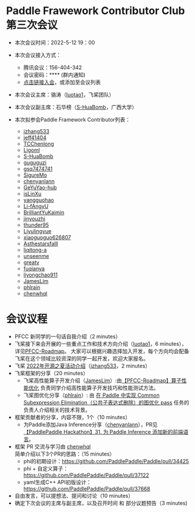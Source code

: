 # Paddle Frawework Contributor Club 第三次会议

- 本次会议时间：2022-5-12 19：00
- 本次会议接入方式： 
  - 腾讯会议：156-404-342
  - 会议密码：**** (群内通知)
  - [点击链接入会](https://meeting.tencent.com/dm/HO3hhiOEHOba)，或添加至会议列表
- 本次会议主席：骆涛（[luotao1](https://github.com/luotao1)，飞桨团队）
- 本次会议副主席：石华榜（[S-HuaBomb](https://github.com/S-HuaBomb)，广西大学）

- 本次拟参会Paddle Framework Contributor列表：
    - [jzhang533](https://github.com/jzhang533)
    - [jeff41404](https://github.com/jeff41404)
    - [TCChenlong](https://github.com/TCChenlong)
    - [Ligoml](https://github.com/Ligoml)
    - [S-HuaBomb](https://github.com/S-HuaBomb)
    - [guguguzi](https://github.com/guguguzi)
    - [gsq7474741](https://github.com/gsq7474741)
    - [SigureMo](https://github.com/SigureMo)
    - [chenyanlann](https://github.com/chenyanlann)
    - [GeYuYao-hub](https://github.com/GeYuYao-hub)
    - [isLinXu](https://github.com/isLinXu)
    - [yangguohao](https://github.com/yangguohao)
    - [Li-fAngyU](https://github.com/Li-fAngyU)
    - [BrilliantYuKaimin](https://github.com/BrilliantYuKaimin)
    - [jinyouzhi](https://github.com/jinyouzhi)
    - [thunder95](https://github.com/thunder95)
    - [Liyulingyue](https://github.com/Liyulingyue)
    - [xiaoguoguo626807](https://github.com/xiaoguoguo626807)
    - [Asthestarsfalll](https://github.com/Asthestarsfalll)
    - [liqitong-a](https://github.com/liqitong-a)
    - [unseenme](https://github.com/unseenme)
    - [greatv](https://github.com/greatv)
    - [fuqianya](https://github.com/fuqianya)
    - [liyongchao911](https://github.com/liyongchao911)
    - [JamesLim](https://github.com/JamesLim)
    - [phlrain](https://github.com/phlrain)
    - [chenwhql](https://github.com/chenwhql)


# 会议议程

- PFCC 新同学的一句话自我介绍（2 minutes）
- 飞桨接下来会开展的一些重点工作和技术方向介绍（[luotao1](https://github.com/luotao1)，6 minutes），详见[PFCC-Roadmap](https://github.com/PaddlePaddle/Paddle/issues/42571)。
  大家可以根据兴趣选择加入开发，每个方向均会配备飞桨在这个领域比较资深的同学一起开发，欢迎大家报名。
- 飞桨 [2022年开源之夏活动介绍](https://github.com/PaddlePaddle/Paddle/issues/42565)（[jzhang533](https://github.com/jzhang533)，2 minutes） 
- 飞桨框架的分享（20 minutes）
  - 飞桨高性能算子开发介绍（[JamesLim](https://github.com/JamesLim)）:由[【PFCC-Roadmap】算子性能优化](https://github.com/PaddlePaddle/Paddle/issues/42286)
    负责同学介绍高性能算子开发技巧和性能测试方法。
  - 飞桨图优化分享（[phlrain](https://github.com/phlrain)）: 由 [在 Paddle 中实现 Common Subexpression Elimination（公共子表达式删除）的图优化 pass](https://github.com/PaddlePaddle/Paddle/issues/40278) 任务的负责人介绍相关的技术背景。
- 框架贡献者的分享，内容不限，1个（10 minutes）
  - 为Paddle添加Java Inference分享（[chenyanlann](https://github.com/chenyanlann)），PR见 [【PaddlePaddle Hackathon】31. 为 Paddle Inference 添加新的前端语言](https://github.com/PaddlePaddle/Paddle/pull/37162)。
- 框架 PR 交流与学习由 [chenwhql](https://github.com/chenwhql) 简单介绍以下3个PR的思路：（15 minutes）
  - phi的初期设计：https://github.com/PaddlePaddle/Paddle/pull/34425
  - phi + 自定义算子：https://github.com/PaddlePaddle/Paddle/pull/37122
  - yaml生成C++ API初版设计：https://github.com/PaddlePaddle/Paddle/pull/37668
- 自由发言，可以提想法、提问和讨论（10 minutes）
- 确定下次会议的主席与副主席，以及召开时间 和 部分议题预告（3 minutes)
